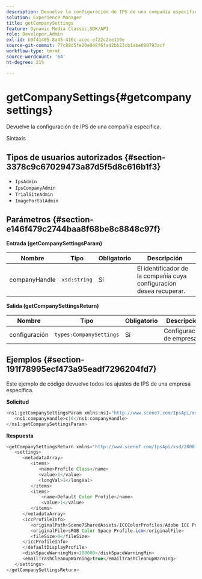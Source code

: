 ```yaml
---
description: Devuelve la configuración de IPS de una compañía específica.
solution: Experience Manager
title: getCompanySettings
feature: Dynamic Media Classic,SDK/API
role: Developer,Admin
exl-id: b9f41405-8a45-416c-acec-ef22c2ee119e
source-git-commit: 77c88d5fe20e048f6fad2bb23cb1abe090793acf
workflow-type: tm+mt
source-wordcount: '64'
ht-degree: 21%

---
```


# getCompanySettings{#getcompanysettings}

Devuelve la configuración de IPS de una compañía específica.

Sintaxis

## Tipos de usuarios autorizados {#section-3378c9c67029473a87d5f5d8c616b1f3}

* `IpsAdmin`
* `IpsCompanyAdmin`
* `TrialSiteAdmin`
* `ImagePortalAdmin`

## Parámetros {#section-e146f479c2744baa8f68be8c8848c97f}

**Entrada (getCompanySettingsParam)**

| Nombre | Tipo | Obligatorio | Descripción |
|---|---|---|---|
| companyHandle | `xsd:string` | Sí | El identificador de la compañía cuya configuración desea recuperar. |

**Salida (getCompanySettingsReturn)**

| Nombre | Tipo | Obligatorio | Descripción |
|---|---|---|---|
| configuración | `types:CompanySettings` | Sí | Configuración de empresa. |

## Ejemplos {#section-191f78995ecf473a95eadf7296204fd7}

Este ejemplo de código devuelve todos los ajustes de IPS de una empresa específica.

**Solicitud**

```java
<ns1:getCompanySettingsParam xmlns:ns1="http://www.scene7.com/IpsApi/xsd/2008-01-15">
   <ns1:companyHandle>c|6</ns1:companyHandle>
</ns1:getCompanySettingsParam>
```

**Respuesta**

```java
<getCompanySettingsReturn xmlns="http://www.scene7.com/IpsApi/xsd/2008-01-15">
   <settings>
      <metadataArray>
         <items>
            <name>Profile Class</name>
            <value>1</value>
            <longVal>1</longVal>
         </items>
         <items>
             <name>Default Color Profile</name>
             <value>1</value>
         </items>
      </metadataArray>
      <iccProfileInfo>
         <originalPath>Scene7SharedAssets/ICCColorProfiles/Adobe ICC Profiles/RGB Profiles/</originalPath>
         <originalFile>sRGB Color Space Profile.icm</originalFile>
         <fileSize>0</fileSize>
      </iccProfileInfo>
      </defaultDisplayProfile>
      <diskSpaceWarningMin>100000</diskSpaceWarningMin>
      <emailTrashCleanupWarning>true</emailTrashCleanupWarning>
   </settings>
</getCompanySettingsReturn>
```
